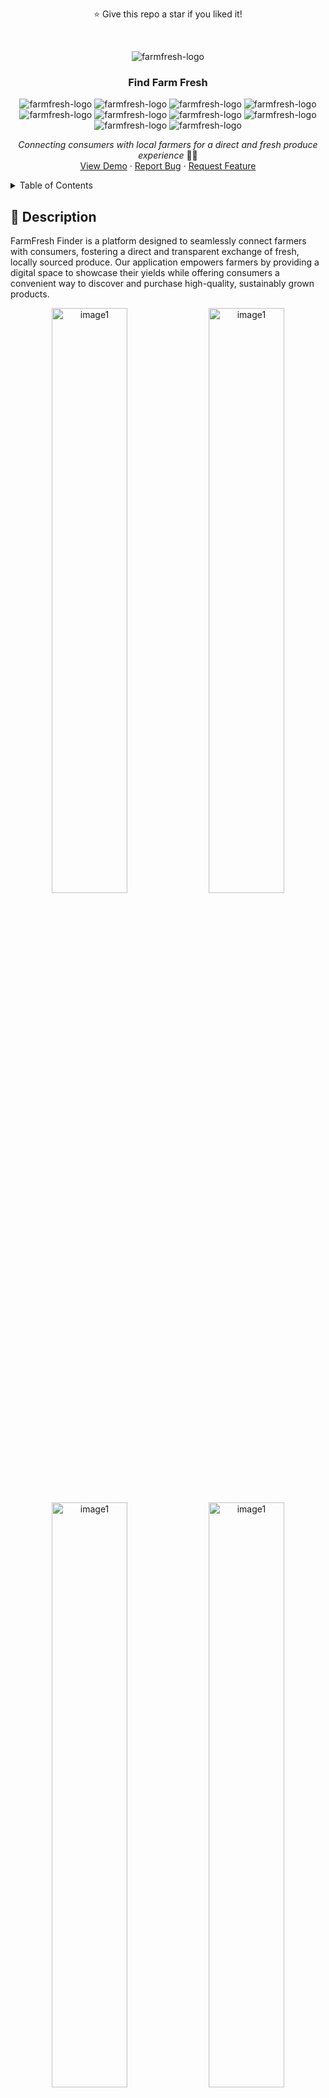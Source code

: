 <p align="center">⭐ Give this repo a star if you liked it!</p>
&nbsp;

<p display="flex" align="center" justify="center">
    <img src="https://github.com/Ktn-mariam/FarmFresh-Finder/assets/113761859/148e7c5a-ad43-480c-bb06-725f77eae9df" alt="farmfresh-logo" />
    <h3 align="center">Find Farm Fresh</h3>
    <div display="flex" align="center">
      <img src="https://img.shields.io/badge/TypeScript-007ACC?style=for-the-badge&logo=typescript&logoColor=white" alt="farmfresh-logo" />
      <img src="https://img.shields.io/badge/React-20232A?style=for-the-badge&logo=react&logoColor=61DAFB" alt="farmfresh-logo" />
      <img src="https://img.shields.io/badge/React_Router-CA4245?style=for-the-badge&logo=react-router&logoColor=white" alt="farmfresh-logo" />
      <img src="https://img.shields.io/badge/Material%20UI-007FFF?style=for-the-badge&logo=mui&logoColor=white" alt="farmfresh-logo" />
      <img src="https://img.shields.io/badge/Tailwind_CSS-38B2AC?style=for-the-badge&logo=tailwind-css&logoColor=white" alt="farmfresh-logo" />
      <img src="https://img.shields.io/badge/Node%20js-339933?style=for-the-badge&logo=nodedotjs&logoColor=white" alt="farmfresh-logo" />
      <img src="https://img.shields.io/badge/Express%20js-000000?style=for-the-badge&logo=express&logoColor=white" alt="farmfresh-logo" />
      <img src="https://img.shields.io/badge/MongoDB-4EA94B?style=for-the-badge&logo=mongodb&logoColor=white" alt="farmfresh-logo" />
      <img src="https://img.shields.io/badge/Cloudinary-3448C5?style=for-the-badge&logo=Cloudinary&logoColor=white" alt="farmfresh-logo" />
      <img src="https://img.shields.io/badge/Vercel-000000?style=for-the-badge&logo=vercel&logoColor=white" alt="farmfresh-logo" />
    </div>
</p>
<p align="center">
    <em>Connecting consumers with local farmers for a direct and fresh produce experience</em> 🧑‍🌾
    <br/>
    <a href="">View Demo</a>
    ·
    <a href="https://github.com/Ktn-mariam/Find-FarmFresh/issues/new?template=Blank+issue">Report Bug</a>
    ·
    <a href="https://github.com/Ktn-mariam/Find-FarmFresh/issues/new?template=Blank+issue">Request Feature</a>
    <br/>
</p>

<details>
  <summary>Table of Contents</summary>
  <ol>
    <li>
      <a href="#about-the-project">About The Project</a>
      <ul>
        <li><a href="#built-with">Built With</a></li>
      </ul>
    </li>
    <li>
      <a href="#getting-started">Getting Started</a>
      <ul>
        <li><a href="#prerequisites">Prerequisites</a></li>
        <li><a href="#installation">Installation</a></li>
      </ul>
    </li>
    <li><a href="#usage">Usage</a></li>
    <li><a href="#roadmap">Roadmap</a></li>
    <li><a href="#contributing">Contributing</a></li>
    <li><a href="#license">License</a></li>
    <li><a href="#contact">Contact</a></li>
    <li><a href="#acknowledgments">Acknowledgments</a></li>
  </ol>
</details>

## 🧐 Description

FarmFresh Finder is a platform designed to seamlessly connect farmers with consumers, fostering a direct and transparent exchange of fresh, locally sourced produce. Our application empowers farmers by providing a digital space to showcase their yields while offering consumers a convenient way to discover and purchase high-quality, sustainably grown products.

<div display="flex" align="center">
       <img src="https://github.com/user-attachments/assets/48ec8886-4a44-47cc-916c-ff35af453c82" alt="image1" width="49%"/>
       <img src="https://github.com/user-attachments/assets/ca45ba1b-c05b-4886-8456-144e740b3fe6" alt="image1" width="49%"/>
</div>

<div display="flex" align="center">
       <img src="https://github.com/user-attachments/assets/b53ab44b-35de-4df1-b012-9dc2a55d0d4c" alt="image1" width="49%"/>
       <img src="https://github.com/user-attachments/assets/ea6b53d8-d8f0-4fc3-8a81-76b193e717e3" alt="image1" width="49%"/>
</div>

<div display="flex" align="center">
    <img src="https://github.com/user-attachments/assets/0f109b2f-8fc9-4922-aae4-724240f2da00" alt="image1" width="49%"/>
    <img src="https://github.com/user-attachments/assets/e94bd2aa-55fa-4c2b-af1b-8213653eafa1" alt="image1" width="49%"/>
</div>

<div display="flex" align="center">
    <img src="https://github.com/user-attachments/assets/a899482c-55e0-44e4-9394-047cd530ec99" alt="image1" width="49%"/>
    <img src="https://github.com/user-attachments/assets/6fb27a5e-48ec-494f-bbf4-79bf6277abc1" alt="image2" width="49%"/>
</div>
<div display="flex" align="center">
    <img src="https://github.com/user-attachments/assets/bb1fa6bd-d282-47b3-810b-7b29ee45ff5c" alt="image1" width="49%"/>
    <img src="https://github.com/user-attachments/assets/e1edfe60-4916-4a57-b1ed-b31a4659c385" alt="image2" width="49%"/>
</div>

> This project is for demonstration purposes only. The data displayed or curated is for illustrative purposes only and does not represent real-world information.


<p align="right"><a href="#top">back to top</a></p>

## 🖥️ Prerequisites
The v22.12.0 version of Node is required for the installation and building of this application.

## ⚙️ Installation
1. Clone this repository by running the following command in your terminal:
```
git clone https://github.com/Ktn-mariam/Find-FarmFresh.git
cd Find-FarmFresh
```
2. Run the following command in the frontend side to install the dependencies:
```
cd client
npm install
```
3. Run the following command in the server side to install the dependencies:
```
cd server
npm install
```
<p align="right"><a href="#top">back to top</a></p>

## 📚 Envirnoment variables
This project is connected to a mongodb database and cloudinary for storing images. Create a .env file in the server side of the application with the following required variables:
```
MONGO_URI=
JWT_SECRET=
JWT_LIFETIME=
CLOUDINARY_CLOUD_NAME=
CLOUDINARY_API_KEY=
CLOUDINARY_API_SECRET=
CLOUDINARY_URL=
```

<p align="right"><a href="#top">back to top</a></p>

## ▶️ Run the project

1. To run the React frontend:
```
cd client
npm start
```
2. To run the NodeJS backend:
```
cd server
npm start
```

<p align="right"><a href="#top">back to top</a></p>

## 💡 Features

### As a consumer, you can:

- **`Register`**: Create an account and buy products from local farmers
- **`Update Profile`**: Update contact information as per needs.
- **`Search products`**: Discover products based on categories, filter them based on ratings and sort them as per preferences.
- **`View Farmer Profiles`**: View farmer information and ratings, and access contact information.
- **`Persistent Shopping Cart`**: Add products to the shopping cart and access them anytime, as they are also saved in the database.
- **`Track orders`**: View all your orders, their delivery and payment statuses, and cancel them as well.
- **`Add comments`**: Leave and read reviews of products and farmers for transparent, trustworthy relationships.
- **`Follow Farmers`**: View recently added products of farmers you follow in your main store page.
- **`Top rated products`**: View top rated products in your main store page.
- **`View discounts`**: Take advantage of time limited discounts on products in your main store page.

### As a farmer, you can:

- **`Register`**: Create an account and sell directly to consumers beyond local markets.
- **`Update Profile`**: Update profile information as per needs.
- **`Add and update Products`**: Add and update products, add or remove promotional discounts, and change visibility.
- **`View comments`**: View consumer ratings and comments on your products and on your services for continuous improvement.
- **`30 Day Sales Graph`**: Utilize a 30-day sales graph to track daily sales, gaining valuable insights.
- **`Track orders`**: Track all your orders, update delivery and payment statuses, and delete them as well.
- **`Showcase products`**: Showcase products online for visibility, even without delivery services.
- **`View products of other farmers`**: View pricing of products of other farmers to maintain competitive.

<p align="right"><a href="#top">back to top</a></p>

## 🛠️ Schema Design

![Blank diagram (3)](https://github.com/user-attachments/assets/491524c4-c373-496a-b676-62ae829800ee)

<p align="right"><a href="#top">back to top</a></p>

## 🚧 API Documentation

### 1. 🛡️ Authentication Routes

| Action                                            |                 Route                 |   Method |
| :------------------------------------------------ | :-----------------------------------**: | -------: |
| User login for farmers and Consumers              |          `api/v1/auth/login`          | **POST** |
| Checks if email is already registered             | `api/v1/auth/userExists/email/:email` |  **GET** |
| Checks if name is already registered              |  `api/v1/auth/userExists/name/:name`  |  **GET** |
| Register Farmer                                   |     `api/v1/auth/register/farmer`     | **POST** |
| Register Consumer                                 |    `api/v1/auth/register/consumer`    | **POST** |
| Gets User Profile Information if token is present |             `api/v1/auth`             |  **GET** |

### 2. 🧑‍🌾 Farmer Routes

| Action                         |                Route                |    Method |
| :----------------------------- | :---------------------------------: | --------: |
| Gets products of Farmer        | `api/v1/farmers/:farmerID/products` |   **GET** |
| Add comment to Farmer          | `api/v1/farmers/:farmerID/comments` | **PATCH** |
| Get Farmer profile information |     `api/v1/farmers/:farmerID`      |   **GET** |
| Update Farmer                  |          `api/v1/farmers/`          | **PATCH** |

### 3. 👨 Consumer Routes

| Action                                         |               Route               |    Method |
| :--------------------------------------------- | :-------------------------------: | --------: |
| Gets products in shopping cart of Consumer     |  `api/v1/consumers/shoppingCart`  |   **GET** |
| Adds farmer to following list of Consumer      |  `api/v1/consumers/followFarmer`  | **PATCH** |
| Removes farmer from following list of Consumer | `api/v1/consumers/unFollowFarmer` | **PATCH** |
| Get Consumer profile Information               |  `api/v1/consumers/:consumerID`   |   **GET** |
| Update Consumer                                |        `api/v1/consumers`         | **PATCH** |

### 4. 🌾 Product Routes

| Action                                |                       Route                       |     Method |
| :------------------------------------ | :-----------------------------------------------: | ---------: |
| Get All Products                      |                `api/v1/products/`                 |    **GET** |
| Add Product                           |                `api/v1/products/`                 |   **POST** |
| Get Top Rated Products                |        `api/v1/products/topRatedProducts`         |    **GET** |
| Get Discounted Products               |       `api/v1/products/discountedProducts`        |    **GET** |
| Get Recently added products of Farmer | `api/v1/products/lastThirtyDayProducts/:farmerID` |    **GET** |
| Get Product Detail                    |           `api/v1/products/:productID`            |    **GET** |
| Delete Product                        |           `api/v1/products/:productID`            | **DELETE** |
| Update Product                        |           `api/v1/products/:productID`            |  **PATCH** |
| Get Products of Category              |    `api/v1/products/category/:parentCategory`     |    **GET** |
| Get Product Detail for Order          |     `api/v1/products/orderDetail/:productID`      |    **GET** |

### 5. 🚚 Order Routes

| Action                                |                  Route                   |     Method |
| :------------------------------------ | :--------------------------------------: | ---------: |
| Get Orders of User                    |             `api/v1/orders/`             |    **GET** |
| Add Order                             |             `api/v1/orders/`             |   **POST** |
| Get Orders that need Review           |       `api/v1/orders/reviewOrders`       |    **GET** |
| Get Earning stats of Farmer For Graph | `api/v1/orders/getEarningsForLast30Days` |    **GET** |
| Update Order                          |         `api/v1/orders/:orderID`         |  **PATCH** |
| Delete Order                          |         `api/v1/orders/:orderID`         | **DELETE** |

### 6. 💬 Comment Routes

| Action                             |                   Route                    |  Method |
| :--------------------------------- | :----------------------------------------: | ------: |
| Get Number of Comments for Farmer  |  `api/v1/comments/farmer/:farmerID/count`  | **GET** |
| Get Comments of Farmer             |    `api/v1/comments//farmer/:farmerID`     | **GET** |
| Get Number of Comments for Product | `api/v1/comments/product/:productID/count` | **GET** |
| Get Comments of Product            |    `api/v1/comments/product/:productID`    | **GET** |

<p align="right"><a href="#top">back to top</a></p>

## 🔗 Deployment

This application was deployed on Vercel. Make sure you enter the Environment Variables before deploying it. You also need to add vercel.json file with the following content:
```
{ "version": 2, "rewrites": [{ "source": "/(.*)", "destination": "/api" }] }
```

You also need to make sure the main file is named `index.ts` and is in the /api folder.

<p align="right"><a href="#top">back to top</a></p>
